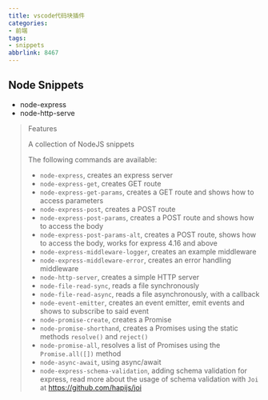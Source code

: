 ```yaml
---
title: vscode代码块插件
categories:
- 前端
tags:
- snippets
abbrlink: 8467
---
```

## Node Snippets

- node-express
- node-http-serve

> Features
>
> A collection of NodeJS snippets
>
> The following commands are available:
>
> - `node-express`, creates an express server
> - `node-express-get`, creates GET route
> - `node-express-get-params`, creates a GET route and shows how to access parameters
> - `node-express-post`, creates a POST route
> - `node-express-post-params`, creates a POST route and shows how to access the body
> - `node-express-post-params-alt`, creates a POST route, shows how to access the body, works for express 4.16 and above
> - `node-express-middleware-logger`, creates an example middleware
> - `node-express-middleware-error`, creates an error handling middleware
> - `node-http-server`, creates a simple HTTP server
> - `node-file-read-sync`, reads a file synchronously
> - `node-file-read-async`, reads a file asynchronously, with a callback
> - `node-event-emitter`, creates an event emitter, emit events and shows to subscribe to said event
> - `node-promise-create`, creates a Promise
> - `node-promise-shorthand`, creates a Promises using the static methods `resolve()` and `reject()`
> - `node-promise-all`, resolves a list of Promises using the `Promise.all([])` method
> - `node-async-await`, using async/await
> - `node-express-schema-validation`, adding schema validation for express, read more about the usage of schema validation with `Joi` at https://github.com/hapijs/joi
